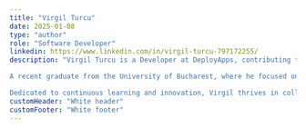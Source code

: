 ```yaml
---
title: "Virgil Turcu"
date: 2025-01-08
type: "author"
role: "Software Developer"
linkedin: https://www.linkedin.com/in/virgil-turcu-797172255/
description: "Virgil Turcu is a Developer at DeployApps, contributing to the enhancement and development of user-friendly web applications. Specializing in React.js, Redux.js, and Front-End Development, Virgil is passionate about creating seamless digital experiences.

A recent graduate from the University of Bucharest, where he focused on Web Development, Virgil brings a strong foundation in CSS, JavaScript, and modern front-end frameworks. He has been actively involved in streamlining deployment processes, including integrating GitHub repositories directly into development workflows.

Dedicated to continuous learning and innovation, Virgil thrives in collaborative environments and is driven to contribute to cutting-edge technological solutions."
customHeader: "White header"
customFooter: "White footer"
---
```

